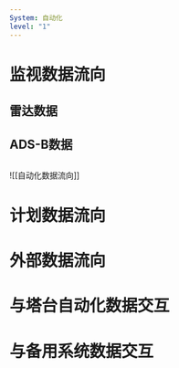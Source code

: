 ```yaml
---
System: 自动化
level: "1"
---
```

# 监视数据流向
## 雷达数据
## ADS-B数据
## 
![[自动化数据流向]]

# 计划数据流向

# 外部数据流向

# 与塔台自动化数据交互
# 与备用系统数据交互